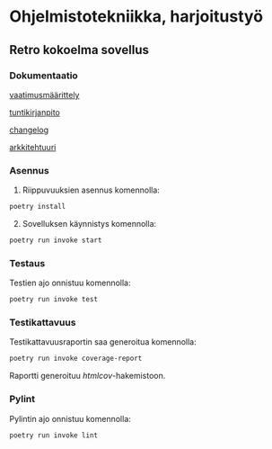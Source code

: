 # Ohjelmistotekniikka, harjoitustyö

## Retro kokoelma sovellus



### Dokumentaatio

[vaatimusmäärittely](https://github.com/LHuldin/ot-harjoitustyo24/blob/main/sovellus/dokumentaatio/vaatimusmaarittely.md)

[tuntikirjanpito](https://github.com/LHuldin/ot-harjoitustyo24/blob/main/sovellus/dokumentaatio/tuntikirjanpito.md)

[changelog](https://github.com/LHuldin/ot-harjoitustyo24/blob/main/sovellus/dokumentaatio/changelog.md)

[arkkitehtuuri](https://github.com/LHuldin/ot-harjoitustyo24/blob/main/sovellus/dokumentaatio/arkkitehtuuri.md)


### Asennus

1. Riippuvuuksien asennus komennolla:

```bash
poetry install
```

2. Sovelluksen käynnistys komennolla:

```bash
poetry run invoke start
```

### Testaus

Testien ajo onnistuu komennolla:

```bash
poetry run invoke test
```

### Testikattavuus

Testikattavuusraportin saa generoitua komennolla:

```bash
poetry run invoke coverage-report
```

Raportti generoituu _htmlcov_-hakemistoon.

### Pylint

Pylintin ajo onnistuu komennolla:

```bash
poetry run invoke lint
```
